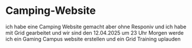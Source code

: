 # Camping-Website
ich habe eine Camping Website gemacht aber ohne Responiv und ich habe mit Grid gearbeitet und wir sind den 12.04.2025 um 23 Uhr Morgen werde ich ein Gaming Campus website erstellen und ein Grid Training uplauden 
